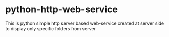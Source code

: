 # python-http-web-service
This is python simple http server based web-service created at server side to display only specific folders from server
